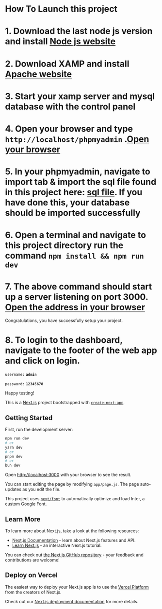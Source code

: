 
# How To Launch this project

# 1. Download the last node js version and install [Node js website](https://nodejs.org/en/download)

# 2. Download XAMP and install [Apache website](https://www.apachefriends.org/download.html)

# 3. Start your xamp server and mysql database with the control panel

# 4. Open your browser and type `http://localhost/phpmyadmin` .[Open your browser](`http://localhost/phpmyadmin`)

# 5. In your phpmyadmin, navigate to import tab & import the sql file found in this project here: [sql file](./claire_aid.sql). If you have done this, your database should be imported successfully

# 6. Open a terminal and navigate to this project directory run the command `npm install && npm run dev `
# 7. The above command should start up a server listening on port 3000. [Open the address in your browser](http://localhost:3000)

Congratulations, you have successfully setup your project.

# 8. To login to the dashboard, navigate to the footer of the web app and click on login.

`username:` **`admin`**

`password:` **`12345678`**


Happy testing!





This is a [Next.js](https://nextjs.org/) project bootstrapped with [`create-next-app`](https://github.com/vercel/next.js/tree/canary/packages/create-next-app).

## Getting Started

First, run the development server:

```bash
npm run dev
# or
yarn dev
# or
pnpm dev
# or
bun dev
```

Open [http://localhost:3000](http://localhost:3000) with your browser to see the result.

You can start editing the page by modifying `app/page.js`. The page auto-updates as you edit the file.

This project uses [`next/font`](https://nextjs.org/docs/basic-features/font-optimization) to automatically optimize and load Inter, a custom Google Font.

## Learn More

To learn more about Next.js, take a look at the following resources:

- [Next.js Documentation](https://nextjs.org/docs) - learn about Next.js features and API.
- [Learn Next.js](https://nextjs.org/learn) - an interactive Next.js tutorial.

You can check out [the Next.js GitHub repository](https://github.com/vercel/next.js/) - your feedback and contributions are welcome!

## Deploy on Vercel

The easiest way to deploy your Next.js app is to use the [Vercel Platform](https://vercel.com/new?utm_medium=default-template&filter=next.js&utm_source=create-next-app&utm_campaign=create-next-app-readme) from the creators of Next.js.

Check out our [Next.js deployment documentation](https://nextjs.org/docs/deployment) for more details.


